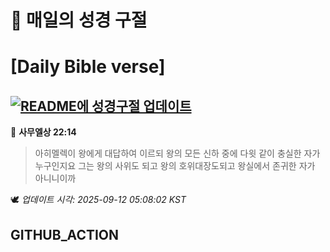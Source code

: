 # 🙏 매일의 성경 구절
# [Daily Bible verse]
## [![README에 성경구절 업데이트](https://github.com/DONGSUKA/first_test/actions/workflows/update-readme-bible.yml/badge.svg)](https://github.com/DONGSUKA/first_test/actions/workflows/update-readme-bible.yml)
<!-- START_BIBLE_VERSE -->
📖 **사무엘상 22:14**
> 아히멜렉이 왕에게 대답하여 이르되 왕의 모든 신하 중에 다윗 같이 충실한 자가 누구인지요 그는 왕의 사위도 되고 왕의 호위대장도되고 왕실에서 존귀한 자가 아니니이까

🕊️ _업데이트 시각: 2025-09-12 05:08:02 KST_
  <!-- END_BIBLE_VERSE -->
## GITHUB_ACTION
